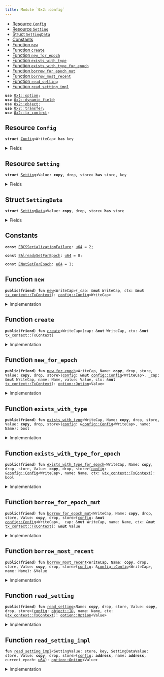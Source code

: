 ```yaml
---
title: Module `0x2::config`
---
```




-  [Resource `Config`](#0x2_config_Config)
-  [Resource `Setting`](#0x2_config_Setting)
-  [Struct `SettingData`](#0x2_config_SettingData)
-  [Constants](#@Constants_0)
-  [Function `new`](#0x2_config_new)
-  [Function `create`](#0x2_config_create)
-  [Function `new_for_epoch`](#0x2_config_new_for_epoch)
-  [Function `exists_with_type`](#0x2_config_exists_with_type)
-  [Function `exists_with_type_for_epoch`](#0x2_config_exists_with_type_for_epoch)
-  [Function `borrow_for_epoch_mut`](#0x2_config_borrow_for_epoch_mut)
-  [Function `borrow_most_recent`](#0x2_config_borrow_most_recent)
-  [Function `read_setting`](#0x2_config_read_setting)
-  [Function `read_setting_impl`](#0x2_config_read_setting_impl)


<pre><code><b>use</b> <a href="../move-stdlib/option.md#0x1_option">0x1::option</a>;
<b>use</b> <a href="../sui-framework/dynamic_field.md#0x2_dynamic_field">0x2::dynamic_field</a>;
<b>use</b> <a href="../sui-framework/object.md#0x2_object">0x2::object</a>;
<b>use</b> <a href="../sui-framework/transfer.md#0x2_transfer">0x2::transfer</a>;
<b>use</b> <a href="../sui-framework/tx_context.md#0x2_tx_context">0x2::tx_context</a>;
</code></pre>



<a name="0x2_config_Config"></a>

## Resource `Config`



<pre><code><b>struct</b> <a href="../sui-framework/config.md#0x2_config_Config">Config</a>&lt;WriteCap&gt; <b>has</b> key
</code></pre>



<details>
<summary>Fields</summary>


<dl>
<dt>
<code>id: <a href="../sui-framework/object.md#0x2_object_UID">object::UID</a></code>
</dt>
<dd>

</dd>
</dl>


</details>

<a name="0x2_config_Setting"></a>

## Resource `Setting`



<pre><code><b>struct</b> <a href="../sui-framework/config.md#0x2_config_Setting">Setting</a>&lt;Value: <b>copy</b>, drop, store&gt; <b>has</b> store, key
</code></pre>



<details>
<summary>Fields</summary>


<dl>
<dt>
<code>id: <a href="../sui-framework/object.md#0x2_object_UID">object::UID</a></code>
</dt>
<dd>

</dd>
<dt>
<code>data: <a href="../move-stdlib/option.md#0x1_option_Option">option::Option</a>&lt;<a href="../sui-framework/config.md#0x2_config_SettingData">config::SettingData</a>&lt;Value&gt;&gt;</code>
</dt>
<dd>

</dd>
</dl>


</details>

<a name="0x2_config_SettingData"></a>

## Struct `SettingData`



<pre><code><b>struct</b> <a href="../sui-framework/config.md#0x2_config_SettingData">SettingData</a>&lt;Value: <b>copy</b>, drop, store&gt; <b>has</b> store
</code></pre>



<details>
<summary>Fields</summary>


<dl>
<dt>
<code>newer_value_epoch: <a href="../move-stdlib/u64.md#0x1_u64">u64</a></code>
</dt>
<dd>

</dd>
<dt>
<code>newer_value: Value</code>
</dt>
<dd>

</dd>
<dt>
<code>older_value_opt: <a href="../move-stdlib/option.md#0x1_option_Option">option::Option</a>&lt;Value&gt;</code>
</dt>
<dd>

</dd>
</dl>


</details>

<a name="@Constants_0"></a>

## Constants


<a name="0x2_config_EBCSSerializationFailure"></a>



<pre><code><b>const</b> <a href="../sui-framework/config.md#0x2_config_EBCSSerializationFailure">EBCSSerializationFailure</a>: <a href="../move-stdlib/u64.md#0x1_u64">u64</a> = 2;
</code></pre>



<a name="0x2_config_EAlreadySetForEpoch"></a>



<pre><code><b>const</b> <a href="../sui-framework/config.md#0x2_config_EAlreadySetForEpoch">EAlreadySetForEpoch</a>: <a href="../move-stdlib/u64.md#0x1_u64">u64</a> = 0;
</code></pre>



<a name="0x2_config_ENotSetForEpoch"></a>



<pre><code><b>const</b> <a href="../sui-framework/config.md#0x2_config_ENotSetForEpoch">ENotSetForEpoch</a>: <a href="../move-stdlib/u64.md#0x1_u64">u64</a> = 1;
</code></pre>



<a name="0x2_config_new"></a>

## Function `new`



<pre><code><b>public</b>(<b>friend</b>) <b>fun</b> <a href="../sui-framework/config.md#0x2_config_new">new</a>&lt;WriteCap&gt;(_cap: &<b>mut</b> WriteCap, ctx: &<b>mut</b> <a href="../sui-framework/tx_context.md#0x2_tx_context_TxContext">tx_context::TxContext</a>): <a href="../sui-framework/config.md#0x2_config_Config">config::Config</a>&lt;WriteCap&gt;
</code></pre>



<details>
<summary>Implementation</summary>


<pre><code><b>public</b>(package) <b>fun</b> <a href="../sui-framework/config.md#0x2_config_new">new</a>&lt;WriteCap&gt;(_cap: &<b>mut</b> WriteCap, ctx: &<b>mut</b> TxContext): <a href="../sui-framework/config.md#0x2_config_Config">Config</a>&lt;WriteCap&gt; {
    <a href="../sui-framework/config.md#0x2_config_Config">Config</a>&lt;WriteCap&gt; { id: <a href="../sui-framework/object.md#0x2_object_new">object::new</a>(ctx) }
}
</code></pre>



</details>

<a name="0x2_config_create"></a>

## Function `create`



<pre><code><b>public</b>(<b>friend</b>) <b>fun</b> <a href="../sui-framework/config.md#0x2_config_create">create</a>&lt;WriteCap&gt;(cap: &<b>mut</b> WriteCap, ctx: &<b>mut</b> <a href="../sui-framework/tx_context.md#0x2_tx_context_TxContext">tx_context::TxContext</a>)
</code></pre>



<details>
<summary>Implementation</summary>


<pre><code><b>public</b>(package) <b>fun</b> <a href="../sui-framework/config.md#0x2_config_create">create</a>&lt;WriteCap&gt;(cap: &<b>mut</b> WriteCap, ctx: &<b>mut</b> TxContext) {
    <a href="../sui-framework/transfer.md#0x2_transfer_share_object">transfer::share_object</a>(<a href="../sui-framework/config.md#0x2_config_new">new</a>&lt;WriteCap&gt;(cap, ctx))
}
</code></pre>



</details>

<a name="0x2_config_new_for_epoch"></a>

## Function `new_for_epoch`



<pre><code><b>public</b>(<b>friend</b>) <b>fun</b> <a href="../sui-framework/config.md#0x2_config_new_for_epoch">new_for_epoch</a>&lt;WriteCap, Name: <b>copy</b>, drop, store, Value: <b>copy</b>, drop, store&gt;(<a href="../sui-framework/config.md#0x2_config">config</a>: &<b>mut</b> <a href="../sui-framework/config.md#0x2_config_Config">config::Config</a>&lt;WriteCap&gt;, _cap: &<b>mut</b> WriteCap, name: Name, value: Value, ctx: &<b>mut</b> <a href="../sui-framework/tx_context.md#0x2_tx_context_TxContext">tx_context::TxContext</a>): <a href="../move-stdlib/option.md#0x1_option_Option">option::Option</a>&lt;Value&gt;
</code></pre>



<details>
<summary>Implementation</summary>


<pre><code><b>public</b>(package) <b>fun</b> <a href="../sui-framework/config.md#0x2_config_new_for_epoch">new_for_epoch</a>&lt;
    WriteCap,
    Name: <b>copy</b> + drop + store,
    Value: <b>copy</b> + drop + store,
&gt;(
    <a href="../sui-framework/config.md#0x2_config">config</a>: &<b>mut</b> <a href="../sui-framework/config.md#0x2_config_Config">Config</a>&lt;WriteCap&gt;,
    _cap: &<b>mut</b> WriteCap,
    name: Name,
    value: Value,
    ctx: &<b>mut</b> TxContext,
): Option&lt;Value&gt; {
    <b>let</b> epoch = ctx.epoch();
    <b>if</b> (!field::exists_(&<a href="../sui-framework/config.md#0x2_config">config</a>.id, name)) {
        <b>let</b> sobj = <a href="../sui-framework/config.md#0x2_config_Setting">Setting</a> {
            id: <a href="../sui-framework/object.md#0x2_object_new">object::new</a>(ctx),
            data: <a href="../move-stdlib/option.md#0x1_option_some">option::some</a>(<a href="../sui-framework/config.md#0x2_config_SettingData">SettingData</a> {
                newer_value_epoch: epoch,
                newer_value: value,
                older_value_opt: <a href="../move-stdlib/option.md#0x1_option_none">option::none</a>(),
            }),
        };
        field::add(&<b>mut</b> <a href="../sui-framework/config.md#0x2_config">config</a>.id, name, sobj);
        <a href="../move-stdlib/option.md#0x1_option_none">option::none</a>()
    } <b>else</b> {
        <b>let</b> sobj: &<b>mut</b> <a href="../sui-framework/config.md#0x2_config_Setting">Setting</a>&lt;Value&gt; = field::borrow_mut(&<b>mut</b> <a href="../sui-framework/config.md#0x2_config">config</a>.id, name);
        <b>let</b> <a href="../sui-framework/config.md#0x2_config_SettingData">SettingData</a> {
            newer_value_epoch,
            newer_value,
            older_value_opt,
        } = sobj.data.extract();
        <b>assert</b>!(epoch &gt; newer_value_epoch, <a href="../sui-framework/config.md#0x2_config_EAlreadySetForEpoch">EAlreadySetForEpoch</a>);
        sobj.data.fill(<a href="../sui-framework/config.md#0x2_config_SettingData">SettingData</a> {
            newer_value_epoch: epoch,
            newer_value: value,
            older_value_opt: <a href="../move-stdlib/option.md#0x1_option_some">option::some</a>(newer_value),
        });
        older_value_opt
    }
}
</code></pre>



</details>

<a name="0x2_config_exists_with_type"></a>

## Function `exists_with_type`



<pre><code><b>public</b>(<b>friend</b>) <b>fun</b> <a href="../sui-framework/config.md#0x2_config_exists_with_type">exists_with_type</a>&lt;WriteCap, Name: <b>copy</b>, drop, store, Value: <b>copy</b>, drop, store&gt;(<a href="../sui-framework/config.md#0x2_config">config</a>: &<a href="../sui-framework/config.md#0x2_config_Config">config::Config</a>&lt;WriteCap&gt;, name: Name): bool
</code></pre>



<details>
<summary>Implementation</summary>


<pre><code><b>public</b>(package) <b>fun</b> <a href="../sui-framework/config.md#0x2_config_exists_with_type">exists_with_type</a>&lt;
    WriteCap,
    Name: <b>copy</b> + drop + store,
    Value: <b>copy</b> + drop + store,
&gt;(
    <a href="../sui-framework/config.md#0x2_config">config</a>: &<a href="../sui-framework/config.md#0x2_config_Config">Config</a>&lt;WriteCap&gt;,
    name: Name,
): bool {
    field::exists_with_type&lt;_, Value&gt;(&<a href="../sui-framework/config.md#0x2_config">config</a>.id, name)
}
</code></pre>



</details>

<a name="0x2_config_exists_with_type_for_epoch"></a>

## Function `exists_with_type_for_epoch`



<pre><code><b>public</b>(<b>friend</b>) <b>fun</b> <a href="../sui-framework/config.md#0x2_config_exists_with_type_for_epoch">exists_with_type_for_epoch</a>&lt;WriteCap, Name: <b>copy</b>, drop, store, Value: <b>copy</b>, drop, store&gt;(<a href="../sui-framework/config.md#0x2_config">config</a>: &<a href="../sui-framework/config.md#0x2_config_Config">config::Config</a>&lt;WriteCap&gt;, name: Name, ctx: &<a href="../sui-framework/tx_context.md#0x2_tx_context_TxContext">tx_context::TxContext</a>): bool
</code></pre>



<details>
<summary>Implementation</summary>


<pre><code><b>public</b>(package) <b>fun</b> <a href="../sui-framework/config.md#0x2_config_exists_with_type_for_epoch">exists_with_type_for_epoch</a>&lt;
    WriteCap,
    Name: <b>copy</b> + drop + store,
    Value: <b>copy</b> + drop + store,
&gt;(
    <a href="../sui-framework/config.md#0x2_config">config</a>: & <a href="../sui-framework/config.md#0x2_config_Config">Config</a>&lt;WriteCap&gt;,
    name: Name,
    ctx: &TxContext,
): bool {
    field::exists_with_type&lt;_, Value&gt;(&<a href="../sui-framework/config.md#0x2_config">config</a>.id, name) && {
        <b>let</b> epoch = ctx.epoch();
        <b>let</b> sobj: &<a href="../sui-framework/config.md#0x2_config_Setting">Setting</a>&lt;Value&gt; = field::borrow(&<a href="../sui-framework/config.md#0x2_config">config</a>.id, name);
        epoch == sobj.data.borrow().newer_value_epoch
    }
}
</code></pre>



</details>

<a name="0x2_config_borrow_for_epoch_mut"></a>

## Function `borrow_for_epoch_mut`



<pre><code><b>public</b>(<b>friend</b>) <b>fun</b> <a href="../sui-framework/config.md#0x2_config_borrow_for_epoch_mut">borrow_for_epoch_mut</a>&lt;WriteCap, Name: <b>copy</b>, drop, store, Value: <b>copy</b>, drop, store&gt;(<a href="../sui-framework/config.md#0x2_config">config</a>: &<b>mut</b> <a href="../sui-framework/config.md#0x2_config_Config">config::Config</a>&lt;WriteCap&gt;, _cap: &<b>mut</b> WriteCap, name: Name, ctx: &<b>mut</b> <a href="../sui-framework/tx_context.md#0x2_tx_context_TxContext">tx_context::TxContext</a>): &<b>mut</b> Value
</code></pre>



<details>
<summary>Implementation</summary>


<pre><code><b>public</b>(package) <b>fun</b> <a href="../sui-framework/config.md#0x2_config_borrow_for_epoch_mut">borrow_for_epoch_mut</a>&lt;
    WriteCap,
    Name: <b>copy</b> + drop + store,
    Value: <b>copy</b> + drop + store,
&gt;(
    <a href="../sui-framework/config.md#0x2_config">config</a>: &<b>mut</b> <a href="../sui-framework/config.md#0x2_config_Config">Config</a>&lt;WriteCap&gt;,
    _cap: &<b>mut</b> WriteCap,
    name: Name,
    ctx: &<b>mut</b> TxContext,
): &<b>mut</b> Value {
    <b>let</b> epoch = ctx.epoch();
    <b>let</b> sobj: &<b>mut</b> <a href="../sui-framework/config.md#0x2_config_Setting">Setting</a>&lt;Value&gt; = field::borrow_mut(&<b>mut</b> <a href="../sui-framework/config.md#0x2_config">config</a>.id, name);
    <b>let</b> data = sobj.data.borrow_mut();
    <b>assert</b>!(data.newer_value_epoch == epoch, <a href="../sui-framework/config.md#0x2_config_ENotSetForEpoch">ENotSetForEpoch</a>);
    &<b>mut</b> data.newer_value
}
</code></pre>



</details>

<a name="0x2_config_borrow_most_recent"></a>

## Function `borrow_most_recent`



<pre><code><b>public</b>(<b>friend</b>) <b>fun</b> <a href="../sui-framework/config.md#0x2_config_borrow_most_recent">borrow_most_recent</a>&lt;WriteCap, Name: <b>copy</b>, drop, store, Value: <b>copy</b>, drop, store&gt;(<a href="../sui-framework/config.md#0x2_config">config</a>: &<a href="../sui-framework/config.md#0x2_config_Config">config::Config</a>&lt;WriteCap&gt;, name: Name): &Value
</code></pre>



<details>
<summary>Implementation</summary>


<pre><code><b>public</b>(package) <b>fun</b> <a href="../sui-framework/config.md#0x2_config_borrow_most_recent">borrow_most_recent</a>&lt;
    WriteCap,
    Name: <b>copy</b> + drop + store,
    Value: <b>copy</b> + drop + store,
&gt;(
    <a href="../sui-framework/config.md#0x2_config">config</a>: &<a href="../sui-framework/config.md#0x2_config_Config">Config</a>&lt;WriteCap&gt;,
    name: Name,
): &Value {
    <b>let</b> sobj: &<a href="../sui-framework/config.md#0x2_config_Setting">Setting</a>&lt;Value&gt; = field::borrow(&<a href="../sui-framework/config.md#0x2_config">config</a>.id, name);
    &sobj.data.borrow().newer_value
}
</code></pre>



</details>

<a name="0x2_config_read_setting"></a>

## Function `read_setting`



<pre><code><b>public</b>(<b>friend</b>) <b>fun</b> <a href="../sui-framework/config.md#0x2_config_read_setting">read_setting</a>&lt;Name: <b>copy</b>, drop, store, Value: <b>copy</b>, drop, store&gt;(<a href="../sui-framework/config.md#0x2_config">config</a>: <a href="../sui-framework/object.md#0x2_object_ID">object::ID</a>, name: Name, ctx: &<a href="../sui-framework/tx_context.md#0x2_tx_context_TxContext">tx_context::TxContext</a>): <a href="../move-stdlib/option.md#0x1_option_Option">option::Option</a>&lt;Value&gt;
</code></pre>



<details>
<summary>Implementation</summary>


<pre><code><b>public</b>(package) <b>fun</b> <a href="../sui-framework/config.md#0x2_config_read_setting">read_setting</a>&lt;Name: <b>copy</b> + drop + store, Value: <b>copy</b> + drop + store&gt;(
    <a href="../sui-framework/config.md#0x2_config">config</a>: ID,
    name: Name,
    ctx: &TxContext,
): Option&lt;Value&gt; {
    <b>let</b> config_id = <a href="../sui-framework/config.md#0x2_config">config</a>.to_address();
    <b>let</b> setting_df = field::hash_type_and_key(config_id, name);
    <a href="../sui-framework/config.md#0x2_config_read_setting_impl">read_setting_impl</a>&lt;<a href="../sui-framework/config.md#0x2_config_Setting">Setting</a>&lt;Value&gt;, <a href="../sui-framework/config.md#0x2_config_SettingData">SettingData</a>&lt;Value&gt;, Value&gt;(
        config_id,
        setting_df,
        ctx.epoch(),
    )
}
</code></pre>



</details>

<a name="0x2_config_read_setting_impl"></a>

## Function `read_setting_impl`



<pre><code><b>fun</b> <a href="../sui-framework/config.md#0x2_config_read_setting_impl">read_setting_impl</a>&lt;SettingValue: store, key, SettingDataValue: store, Value: <b>copy</b>, drop, store&gt;(<a href="../sui-framework/config.md#0x2_config">config</a>: <b>address</b>, name: <b>address</b>, current_epoch: <a href="../move-stdlib/u64.md#0x1_u64">u64</a>): <a href="../move-stdlib/option.md#0x1_option_Option">option::Option</a>&lt;Value&gt;
</code></pre>



<details>
<summary>Implementation</summary>


<pre><code><b>native</b> <b>fun</b> <a href="../sui-framework/config.md#0x2_config_read_setting_impl">read_setting_impl</a>&lt;
    SettingValue: key + store,
    SettingDataValue: store,
    Value: <b>copy</b> + drop + store,
&gt;(
    <a href="../sui-framework/config.md#0x2_config">config</a>: <b>address</b>,
    name: <b>address</b>,
    current_epoch: <a href="../move-stdlib/u64.md#0x1_u64">u64</a>,
): Option&lt;Value&gt;;
</code></pre>



</details>
